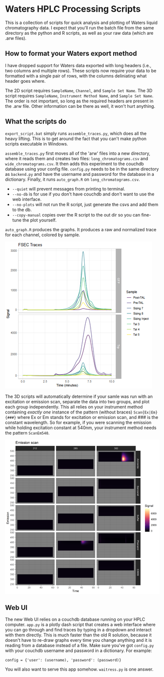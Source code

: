 # Waters HPLC Processing Scripts
This is a collection of scripts for quick analysis and plotting
of Waters liquid chromatography data. I expect that you'll run the
batch file from the same directory as the python and R scripts, as
well as your raw data (which are .arw files).

## How to format your Waters export method
I have dropped support for Waters data exported with long headers (i.e., two
columns and multiple rows). These scripts now require your data to be formatted
with a single pair of rows, with the columns deliniating what header goes where.

The 2D script requires `SampleName`, `Channel`, and `Sample Set Name`. The
3D script requires `SampleName`, `Instrument Method Name`, and `Sample Set Name`.
The order is not important, so long as the required headers are present in the .arw
file. Other information can be there as well, it won't hurt anything.

## What the scripts do
`export_script.bat` simply runs `assemble_traces.py`, which does all the
heavy lifting. This is to get around the fact that you can't make python scripts
executable in Windows.

`assemble_traces.py` first moves all of the 'arw' files into a new directory,
where it reads them and creates two files: `long_chromatograms.csv` and `wide_chromatograms.csv`.
It then adds this experiment to the couchdb database using your config file. `config.py`
needs to be in the same directory as `backend.py` and have the username and password
for the database in a dictionary. Finally, it runs `auto_graph.R` on `long_chromatograms.csv`.

 * `--quiet` will prevent messages from printing to terminal.
 * `--no-db` is for use if you don't have couchdb and don't want to use the web interface.
 * `--no-plots` will not run the R script, just generate the csvs and add them to the db.
 * `--copy-manual` copies over the R script to the out dir so you can fine-tune the plot yourself.

`auto_graph.R` produces the graphs. It produces a raw and normalized trace
for each channel, colored by sample.

![Example 2D Trace](test_traces/2d_example_plot.png)

The 3D scripts will automatically determine if your samle was run with an excitation
or emission scan, separate the data into two groups, and plot each group independently.
This all relies on your instrument method containing _exactly one_ instance of the
pattern (without braces) `Scan{Ex|Em}{###}` where Ex or Em stands for excitation or
emission scan, and ### is the constant wavelength. So for example, if you
were scanning the emission while holding excitation constant at 540nm, your
instrument method needs the pattern `ScanEm540`.

![Example 3D Trace](3D_test_traces/example_3D_plot.png)

## Web UI
The new Web UI relies on a couchdb database running on your HPLC computer.
`app.py` is a plotly dash script that creates
a web interface where you can go through and find traces by typing in a dropdown and
interact with them directly. This is much faster than the old R solution, because
it doesn't have to re-draw graphs every time you change anything and it is reading
from a database instead of a file. Make sure you've got `config.py` with your
couchdb username and password in a dictionary. For example:
```
config = {'user': (username), 'password': (password)}
```
You will also want to serve this app somehow. `waitress.py` is one answer.
